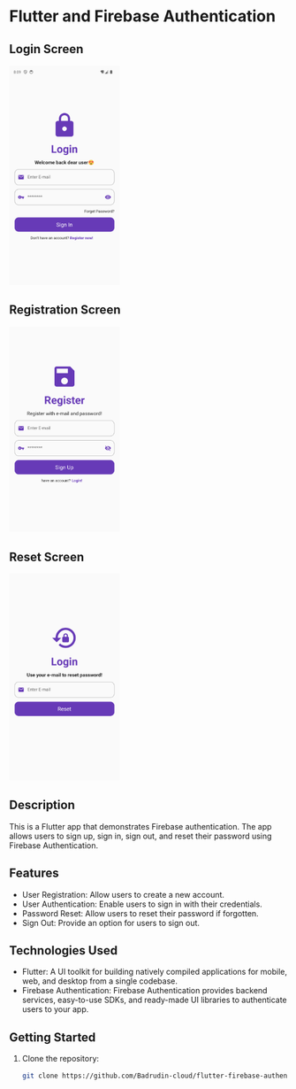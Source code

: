 # Flutter and Firebase Authentication

## Login Screen

<img src="./screenshots/login_screen.png" alt="Login Screen" width="200">

## Registration Screen

<img src="./screenshots/register_screen.png" alt="Register Screen" width="200">

## Reset Screen

<img src="./screenshots/reset_screen.png" alt="Reset Screen" width="200">

## Description

This is a Flutter app that demonstrates Firebase authentication. The app allows users to sign up, sign in, sign out, and reset their password using Firebase Authentication.


## Features

- User Registration: Allow users to create a new account.
- User Authentication: Enable users to sign in with their credentials.
- Password Reset: Allow users to reset their password if forgotten.
- Sign Out: Provide an option for users to sign out.

## Technologies Used

- Flutter: A UI toolkit for building natively compiled applications for mobile, web, and desktop from a single codebase.
- Firebase Authentication: Firebase Authentication provides backend services, easy-to-use SDKs, and ready-made UI libraries to authenticate users to your app.

## Getting Started

1. Clone the repository:

   ```bash
   git clone https://github.com/Badrudin-cloud/flutter-firebase-authentication.git
